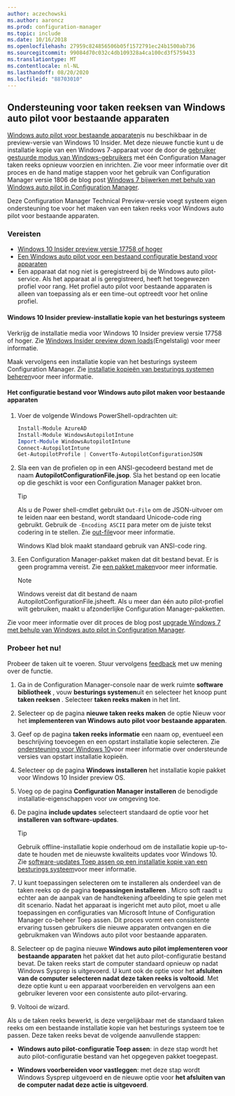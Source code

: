 ```yaml
---
author: aczechowski
ms.author: aaroncz
ms.prod: configuration-manager
ms.topic: include
ms.date: 10/16/2018
ms.openlocfilehash: 27959c824856506b05f1572791ec24b1500ab736
ms.sourcegitcommit: 99084d70c032c4db109328a4ca100cd3f5759433
ms.translationtype: MT
ms.contentlocale: nl-NL
ms.lasthandoff: 08/20/2020
ms.locfileid: "88703010"
---
```

## <a name="task-sequence-support-of-windows-autopilot-for-existing-devices"></a><a name="bkmk_autopilot"></a> Ondersteuning voor taken reeksen van Windows auto pilot voor bestaande apparaten
<!--1358333-->

[Windows auto pilot voor bestaande apparaten](https://techcommunity.microsoft.com/t5/Windows-IT-Pro-Blog/New-Windows-Autopilot-capabilities-and-expanded-partner-support/ba-p/260430)is nu beschikbaar in de preview-versie van Windows 10 Insider. Met deze nieuwe functie kunt u de installatie kopie van een Windows 7-apparaat voor de door de [gebruiker gestuurde modus van Windows-gebruikers](/windows/deployment/windows-autopilot/user-driven) met één Configuration Manager taken reeks opnieuw voorzien en inrichten. Zie voor meer informatie over dit proces en de hand matige stappen voor het gebruik van Configuration Manager versie 1806 de blog post [Windows 7 bijwerken met behulp van Windows auto pilot in Configuration Manager](https://techcommunity.microsoft.com/t5/Windows-IT-Pro-Blog/Upgrade-Windows-7-using-Windows-Autopilot-in-Configuration/ba-p/267747). 

Deze Configuration Manager Technical Preview-versie voegt systeem eigen ondersteuning toe voor het maken van een taken reeks voor Windows auto pilot voor bestaande apparaten. 


### <a name="prerequisites"></a>Vereisten

- [Windows 10 Insider preview versie 17758 of hoger](#bkmk_autopilot-image)  
- [Een Windows auto pilot voor een bestaand configuratie bestand voor apparaten](#bkmk_autopilot-json)  
- Een apparaat dat nog niet is geregistreerd bij de Windows auto pilot-service. Als het apparaat al is geregistreerd, heeft het toegewezen profiel voor rang. Het profiel auto pilot voor bestaande apparaten is alleen van toepassing als er een time-out optreedt voor het online profiel.


#### <a name="windows-10-insider-preview-os-image"></a><a name="bkmk_autopilot-image"></a> Windows 10 Insider preview-installatie kopie van het besturings systeem
Verkrijg de installatie media voor Windows 10 Insider preview versie 17758 of hoger. Zie [Windows Insider preview down loads](https://www.microsoft.com/software-download/windowsinsiderpreviewadvanced)(Engelstalig) voor meer informatie.  

Maak vervolgens een installatie kopie van het besturings systeem Configuration Manager. Zie [installatie kopieën van besturings systemen beheren](../../../../osd/get-started/manage-operating-system-images.md)voor meer informatie.

#### <a name="create-the-windows-autopilot-for-existing-devices-configuration-file"></a><a name="bkmk_autopilot-json"></a> Het configuratie bestand voor Windows auto pilot maken voor bestaande apparaten
1. Voer de volgende Windows PowerShell-opdrachten uit:  

    ``` PowerShell  
    Install-Module AzureAD
    Install-Module WindowsAutopilotIntune 
    Import-Module WindowsAutopilotIntune 
    Connect-AutopilotIntune 
    Get-AutopilotProfile | ConvertTo-AutopilotConfigurationJSON 
    ```  

2. Sla een van de profielen op in een ANSI-gecodeerd bestand met de naam **AutopilotConfigurationFile.jsop**. Sla het bestand op een locatie op die geschikt is voor een Configuration Manager pakket bron.  

    > [!Tip]  
    > Als u de Power shell-cmdlet gebruikt `Out-File` om de JSON-uitvoer om te leiden naar een bestand, wordt standaard Unicode-code ring gebruikt. Gebruik de `-Encoding ASCII` para meter om de juiste tekst codering in te stellen. Zie [out-file](/powershell/module/microsoft.powershell.utility/out-file#parameters)voor meer informatie.  
    > 
    > Windows Klad blok maakt standaard gebruik van ANSI-code ring.  

3. Een Configuration Manager-pakket maken dat dit bestand bevat. Er is geen programma vereist. Zie [een pakket maken](../../../../apps/deploy-use/packages-and-programs.md#create-a-package-and-program)voor meer informatie.  

    > [!NOTE]  
    > Windows vereist dat dit bestand de naam AutopilotConfigurationFile.jsheeft. Als u meer dan één auto pilot-profiel wilt gebruiken, maakt u afzonderlijke Configuration Manager-pakketten.  

Zie voor meer informatie over dit proces de blog post [upgrade Windows 7 met behulp van Windows auto pilot in Configuration Manager](https://techcommunity.microsoft.com/t5/Windows-IT-Pro-Blog/Upgrade-Windows-7-using-Windows-Autopilot-in-Configuration/ba-p/267747).


### <a name="try-it-out"></a>Probeer het nu!

Probeer de taken uit te voeren. Stuur vervolgens [feedback](../../../understand/find-help.md#product-feedback) met uw mening over de functie.

1. Ga in de Configuration Manager-console naar de werk ruimte **software bibliotheek** , vouw **besturings systemen**uit en selecteer het knoop punt **taken reeksen** . Selecteer **taken reeks maken** in het lint.  

2. Selecteer op de pagina **nieuwe taken reeks maken** de optie Nieuw voor het **implementeren van Windows auto pilot voor bestaande apparaten**.  

3. Geef op de pagina **taken reeks informatie** een naam op, eventueel een beschrijving toevoegen en een opstart installatie kopie selecteren. Zie [ondersteuning voor Windows 10](../../../plan-design/configs/support-for-windows-10.md#windows-10-adk)voor meer informatie over ondersteunde versies van opstart installatie kopieën.  

4. Selecteer op de pagina **Windows installeren** het installatie kopie pakket voor Windows 10 Insider preview OS.  

5. Voeg op de pagina **Configuration Manager installeren** de benodigde installatie-eigenschappen voor uw omgeving toe.  

6. De pagina **include updates** selecteert standaard de optie voor het **installeren van software-updates**.  

    > [!Tip]  
    > Gebruik offline-installatie kopie onderhoud om de installatie kopie up-to-date te houden met de nieuwste kwaliteits updates voor Windows 10. Zie [software-updates Toep assen op een installatie kopie van een besturings systeem](../../../../osd/get-started/manage-operating-system-images.md#BKMK_OSImagesApplyUpdates)voor meer informatie.  

7. U kunt toepassingen selecteren om te installeren als onderdeel van de taken reeks op de pagina **toepassingen installeren** . Micro soft raadt u echter aan de aanpak van de handtekening afbeelding te spie gelen met dit scenario. Nadat het apparaat is ingericht met auto pilot, moet u alle toepassingen en configuraties van Microsoft Intune of Configuration Manager co-beheer Toep assen. Dit proces vormt een consistente ervaring tussen gebruikers die nieuwe apparaten ontvangen en die gebruikmaken van Windows auto pilot voor bestaande apparaten.  

8. Selecteer op de pagina nieuwe **Windows auto pilot implementeren voor bestaande apparaten** het pakket dat het auto pilot-configuratie bestand bevat. De taken reeks start de computer standaard opnieuw op nadat Windows Sysprep is uitgevoerd. U kunt ook de optie voor het **afsluiten van de computer selecteren nadat deze taken reeks is voltooid**. Met deze optie kunt u een apparaat voorbereiden en vervolgens aan een gebruiker leveren voor een consistente auto pilot-ervaring.  

9. Voltooi de wizard.  

Als u de taken reeks bewerkt, is deze vergelijkbaar met de standaard taken reeks om een bestaande installatie kopie van het besturings systeem toe te passen. Deze taken reeks bevat de volgende aanvullende stappen:  

- **Windows auto pilot-configuratie Toep assen**: in deze stap wordt het auto pilot-configuratie bestand van het opgegeven pakket toegepast.  

- **Windows voorbereiden voor vastleggen**: met deze stap wordt Windows Sysprep uitgevoerd en de nieuwe optie voor **het afsluiten van de computer nadat deze actie is uitgevoerd**.